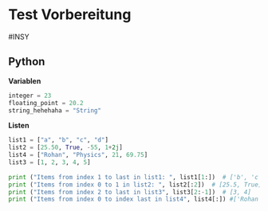 # Test Vorbereitung
#INSY 

## Python

**Variablen**
```python
integer = 23
floating_point = 20.2
string_hehehaha = "String"
```

**Listen**
```python
list1 = ["a", "b", "c", "d"]  
list2 = [25.50, True, -55, 1+2j]  
list4 = ["Rohan", "Physics", 21, 69.75]  
list3 = [1, 2, 3, 4, 5]  
  
print ("Items from index 1 to last in list1: ", list1[1:])  # ['b', 'c', 'd']
print ("Items from index 0 to 1 in list2: ", list2[:2])  # [25.5, True]
print ("Items from index 2 to last in list3", list3[2:-1])  # [3, 4]
print ("Items from index 0 to index last in list4", list4[:]) #['Rohan', 'Physics', 21, 69.75]
```
